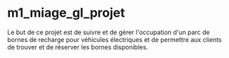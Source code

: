 # m1_miage_gl_projet
Le but de ce projet est de suivre et de gérer l'occupation d'un parc de bornes de recharge pour véhicules électriques et de permettre aux clients de trouver et de réserver les bornes disponibles.
